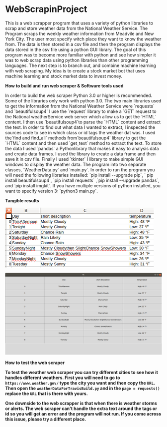  #  WebScrapinProject
<p>

This is a web scrapper program that uses a variety of python libraries to scrap
and store weather data from the National Weather Service. The Program scraps
the weekly weather information from Meadvile and New York City. The user most
specify witch place they want to know the weather from. The data is then stored
in a csv file and then the program displays the data stored in the csv file
using a python GUI library. The goal of this program was to become more familiar
with python and see how simpler it was to web scrap data using python libraries
than other programming languages. The next step is to branch out, and combine
machine learning with web scraping. My idea is to create a stock market bot that
uses machine learning and stock market data to invest money.
</p>

<strong> How to build and run web scraper & Software tools used </strong>
<p>
In order to build the web scraper Python 3.0 or higher is recommended. Some
of the libraries only work with python 3.0. The two main libraries used to get
the information from the National Weather Service were `requests` and
`beautifulsoup4` I use the `request` library to make a `GET` request to the
National weatherService web server which allow us to get the `HTML` content. I
then use `beautifulsoup4`to parse the `HTML` content and extract the text. In
order to find out what data I wanted to extract, I inspected the sources code to
see in which class or id tags the weather dat was. I used the`find and find_all`
 methods from`beautifulsoup4` library to get the `HTML` content and then used
`get_text` method to extract the text. To store the data I used `pandas` a
Pythonlibrary that makes it easy to analysis data and create data frames. I
used the library to create a data frame and then save it in csv file. Finally
I used `tkinter` I library to make simple GUI windows to display the weather
data. The program into two separate classes, `WeatherData.py` and `main.py`. In
order to run the program you will need the following libraries installed:
`pip install --upgrade pip`, ` pip install beautifulsoup4`, `pip install requests`
,`pip install --upgrade pandas`, and `pip install imgkit`. If you have multiple
versions of python installed, you want to specify version 3: `python3 main.py`.
</p>

<strong> Tangible results </strong>

![CSV](/build/csv.png)

![GUI](/build/GUI.png)

<strong> How to test the web scraper <strong>

<p>

To test the weather web scraper you can try different cities to see how it
handles different weathers. First you will need to go to
`https://www.weather.gov/` type the city you want and then copy the `URL`.
Then open the `weatherDataForTravisBuild.py` and in the `page = requests()`
replace the `URL` that is there with yours.

One downside to the web scrapper is that when there is weather storms or alerts.
The web scraper can't handle the extra text around the tags or id so you will
get an error and the program will not run. If you come across this issue, please
try a different place.


</p>
